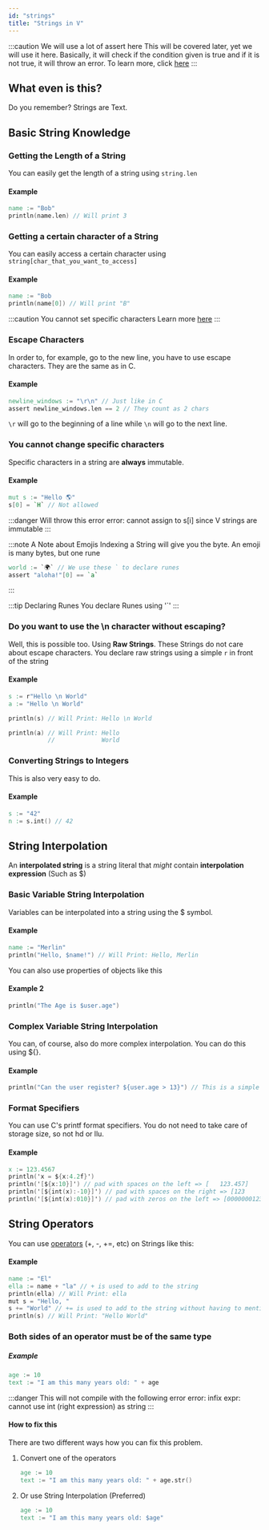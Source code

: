```yaml
---
id: "strings"
title: "Strings in V"
---
```


:::caution We will use a lot of assert here
This will be covered later, yet we will use it here. Basically, it will check if the condition given is true and if it is not true, it will throw an error. To learn more, click [here](asserts)
:::

## What even is this?

Do you remember? Strings are Text.

## Basic String Knowledge

### Getting the Length of a String

You can easily get the length of a string using `string.len`

#### Example

```v
name := "Bob"
println(name.len) // Will print 3
```

### Getting a certain character of a String

You can easily access a certain character using `string[char_that_you_want_to_access]`

#### Example

```v
name := "Bob
println(name[0]) // Will print "B"

```

:::caution You cannot set specific characters
Learn more [here](strings#you-cannot-change-specific-characters)
:::

### Escape Characters

In order to, for example, go to the new line, you have to use escape characters. They are the same as in C.

#### Example

```v
newline_windows := "\r\n" // Just like in C
assert newline_windows.len == 2 // They count as 2 chars
```
`\r` will go to the beginning of a line while
`\n` will go to the next line.

### You cannot change specific characters

Specific characters in a string are **always** immutable.

#### Example

```v
mut s := "Hello 🌎"
s[0] = `H` // Not allowed
```
:::danger Will throw this error
error: cannot assign to s[i] since V strings are immutable
:::

:::note A Note about Emojis
Indexing a String will give you the byte. An emoji is many bytes, but one rune
```v
world := `🌍` // We use these ` to declare runes
assert "aloha!"[0] == `a`
```
:::

:::tip Declaring Runes
You declare Runes using '`'
:::

### Do you want to use the \n character without escaping?

Well, this is possible too. Using **Raw Strings**. These Strings do not care about escape characters. You declare raw strings using a simple `r` in front of the string

#### Example

```v
s := r"Hello \n World"
a := "Hello \n World"

println(s) // Will Print: Hello \n World

println(a) // Will Print: Hello
           //             World

```
### Converting Strings to Integers

This is also very easy to do.

#### Example

```v
s := "42"
n := s.int() // 42
```

## String Interpolation

An **interpolated string** is a string literal that *might* contain **interpolation expression** (Such as $)

### Basic Variable String Interpolation

Variables can be interpolated into a string using the $ symbol.

#### Example

```v
name := "Merlin"
println("Hello, $name!") // Will Print: Hello, Merlin
```
You can also use properties of objects like this

#### Example 2

```v
println("The Age is $user.age")
```

### Complex Variable String Interpolation

You can, of course, also do more complex interpolation. You can do this using ${}.

#### Example

```v
println("Can the user register? ${user.age > 13}") // This is a simple if statement, which will say true if the age is over 13 and 14 if it isn't.
```

### Format Specifiers

You can use C's printf format specifiers. You do not need to take care of storage size, so not hd or llu.

#### Example

```v
x := 123.4567
println('x = ${x:4.2f}')
println('[${x:10}]') // pad with spaces on the left => [   123.457]
println('[${int(x):-10}]') // pad with spaces on the right => [123       ]
println('[${int(x):010}]') // pad with zeros on the left => [0000000123]
```

## String Operators

You can use [operators](operators) (+, -, +=, etc) on Strings like this:

#### Example

```v
name := "El"
ella := name + "la" // + is used to add to the string
println(ella) // Will Print: ella
mut s = "Hello, "
s += "World" // += is used to add to the string without having to mention it again
println(s) // Will Print: "Hello World"
```

### Both sides of an operator must be of the same type

##### Example
```v
age := 10
text := "I am this many years old: " + age
```

:::danger This will not compile with the following error
error: infix expr: cannot use int (right expression) as string
:::

#### How to fix this

There are two different ways how you can fix this problem.

1. Convert one of the operators
    ```v
    age := 10
    text := "I am this many years old: " + age.str()
    ```
2. Or use String Interpolation (Preferred)
    ```v
    age := 10
    text := "I am this many years old: $age"
    ```
